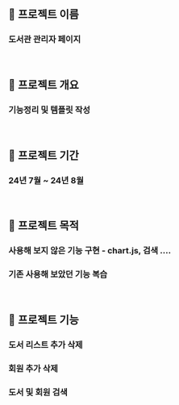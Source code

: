 ## 🚀 프로젝트 이름
### 도서관 관리자 페이지
<br />

## 🚀 프로젝트 개요
### 기능정리 및 템플릿 작성
<br />

## 🚀 프로젝트 기간
### 24년 7월 ~ 24년 8월
<br />

## 🚀 프로젝트 목적
### 사용해 보지 않은 기능 구현 - chart.js, 검색 ....
### 기존 사용해 보았던 기능 복습
<br />

## 🚀 프로젝트 기능
### 도서 리스트 추가 삭제
### 회원 추가 삭제
### 도서 및 회원 검색
<br />
